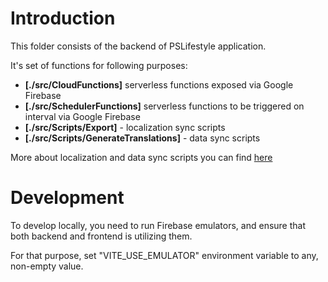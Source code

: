 # Introduction

This folder consists of the backend of PSLifestyle application.

It's set of functions for following purposes:

- **[./src/CloudFunctions]** serverless functions exposed via Google Firebase
- **[./src/SchedulerFunctions]** serverless functions to be triggered on interval via Google Firebase
- **[./src/Scripts/Export]** - localization sync scripts
- **[./src/Scripts/GenerateTranslations]** - data sync scripts

More about localization and data sync scripts you can find [here](./src/Scripts/README.md)

# Development

To develop locally, you need to run Firebase emulators, and ensure that both backend and frontend is utilizing them.

For that purpose, set "VITE_USE_EMULATOR" environment variable to any, non-empty value.
